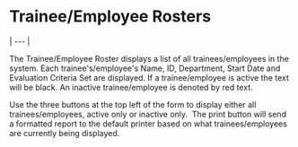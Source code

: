 # Trainee/Employee Rosters 
| --- |

The Trainee/Employee Roster displays a list of all trainees/employees in the system.  Each trainee's/employee's Name, ID, Department, Start Date and Evaluation Criteria Set are displayed.  If a trainee/employee is active the text will be black. An inactive trainee/employee is denoted by 
red text.

Use the three buttons at the top left of the form to display either all trainees/employees, 
active only or inactive only.&nbsp; The print button will send a formatted 
report to the default printer based on what trainees/employees are currently 
being displayed.